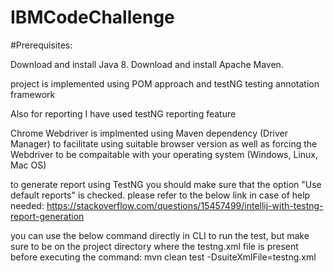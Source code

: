 # IBMCodeChallenge

#Prerequisites:

Download and install Java 8.
Download and install Apache Maven.

project is implemented using POM approach and testNG testing annotation framework

Also for reporting I have used testNG reporting feature

Chrome Webdriver is implmented using Maven dependency (Driver Manager) to facilitate using suitable browser version as well as forcing the Webdriver to be compaitable with your operating system (Windows, Linux, Mac OS)

to generate report using TestNG you should make sure that the option "Use default reports" is checked. please refer to the below link in case of help needed:
https://stackoverflow.com/questions/15457499/intellij-with-testng-report-generation

you can use the below command directly in CLI to run the test, but make sure to be on the project directory where the testng.xml file is present before executing the command:
mvn clean test -DsuiteXmlFile=testng.xml



